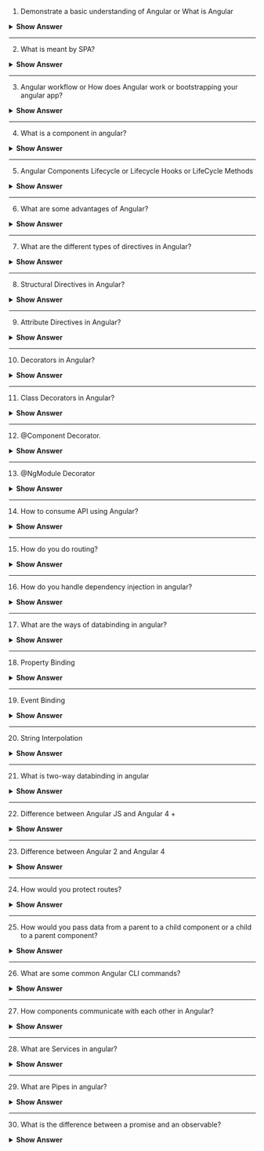 1.	Demonstrate a basic understanding of Angular or What is Angular

<details>
  <summary> <b>Show Answer</b></summary>
  
<blockquote>
  
- Angular is a typescript-based web application framework used to create & build web apps
- It allows us to create Single Page Application (SPA)
- Gmail, Youtube, PayPal apps are developed using Angular

</blockquote>
</details>

--- 

2. What is meant by SPA?

<details>
<summary> <b>Show Answer</b></summary>
  
<blockquote>

- It is a single web page, website, or web application that works within a web browser and loads just a single document.
- It does not need page reloading during its usage, and most of its content remains the same while only some of it needs updating.
- **Gmail**, **Facebook**, **Trello**, **Google Maps**, etc., all are Single Page Applications that offer an outstanding user experience in the browser with no page reloading.

</blockquote>
</details>

--- 

3. Angular workflow or How does Angular work or bootstrapping your angular app?

<details>
<summary> <b>Show Answer</b></summary>
  
<blockquote>
  
- Flow: `angular.json`-> `main.ts` -> `AppModule` -> `AppModule` -> `index.html`.
- Every Angular app consists of a file named `angular.json` . This file will contain all the configurations of the app. While building the app, the builder looks at this file to find the entry point of the application.

![image](https://user-images.githubusercontent.com/103101208/185569359-55632ef6-971e-47d9-a7bf-96a1de37026e.png)
  
- Inside the build section, the main property of the options object defines the entry point of the application which in this case is `main.ts`.
- `main.ts` is the entry point of the angular application. 
- The `main.ts` file creates a browser environment for the application to run, and, along with this, it also calls a function called bootstrapModule, which bootstraps the application. These two steps are performed in the following order inside the `main.ts` file:
	
![image](https://user-images.githubusercontent.com/103101208/185569651-35a2ba9f-73fc-43c6-8548-0a24daac640b.png)
- In the above line of code, `AppModule` is getting bootstrapped.
- The `AppModule` is declared in the `app.module.ts` file. This module contains declarations of all the components.
- Below is an example of `app.module.ts` file:
	
![image](https://user-images.githubusercontent.com/103101208/185569778-9ff0d34a-b0e2-4701-a1db-21919ebd3ad7.png)
	
- As one can see in the above file, `AppComponent` is getting bootstrapped.
- This component is defined in `app.component.ts` file. This file interacts with the webpage and serves data to it.
- Below is an example of `app.component.ts` file:
  
 ![image](https://user-images.githubusercontent.com/103101208/185569886-8ca076a7-6633-4d61-beb5-0d673014b347.png)

- After this, Angular calls the `index.html` file. This file consequently calls the root component that is `app-root`. 
- This is how the `index.html` file looks:
	
![image](https://user-images.githubusercontent.com/103101208/185569990-6c67e5b0-d9a6-4340-b2f0-dcd9a9f738c5.png)
	
- The HTML template of the root component is displayed inside the `<app-root>` tags.
- This is how every angular application works. Or This is how angular application get bootstrapped

  </blockquote>
</details>
	
--- 

4. What is a component in angular?
<details>
<summary> <b>Show Answer</b></summary>
  
  <blockquote>
    
- Components are the basic building blocks in the Angular application. Components contain the data & UI logic that defines the view and behavior of the web application.
    
![image](https://user-images.githubusercontent.com/103101208/185570645-2ab168d8-9c3d-4447-a403-703222cf7814.png)

  </blockquote>

</details>

--- 
	
5.	Angular Components Lifecycle or Lifecycle Hooks or LifeCycle Methods
  
<details>
<summary> <b>Show Answer</b></summary>
  
<blockquote>
  
- Angular creates a component; renders it; creates and renders its children; checks it when it’s data-bound properties change; and destroys it before removing it from the DOM. These events are called "Lifecycle Hooks".
- Lifecycle Hooks:
  ![image](https://user-images.githubusercontent.com/103101208/185570891-363fb6d0-3bcd-454e-b2da-68362092fe64.png)
- `constructor()` - The constructor of the component class gets executed first, before the execution of any other lifecycle hook events. If we need to inject any dependencies into the component, then the constructor is the best place to do so.
- `ngOnChanges()` - Called whenever the input properties of the component change. It returns a SimpleChanges object which holds any current and previous property values.
- `ngOnInit()` - Called once to initialize the component and set the input properties. It initializes the component after Angular first displays the data-bound properties.
- `ngDoCheck()` - Called during all change-detection runs that Angular can't detect on its own. Also called immediately after the ngOnChanges() method.
- `ngAfterContentInit()` - Invoked once after Angular performs any content projection into the component’s view.
- `ngAfterContentChecked()` - Invoked after each time Angular checks for content projected into the component. It's called after `ngAfterContentInit()` and every subsequent `ngDoCheck()`
- `ngAfterViewInit()` - Invoked after Angular initializes the component's views and its child views.
- `ngAfterViewChecked()` - Invoked after each time Angular checks for the content projected into the component. It called after `ngAfterViewInit()` and every subsequent `ngAfterContentChecked()`
- `ngOnDestroy()` - Invoked before Angular destroys the directive or component.
	
![image](https://user-images.githubusercontent.com/103101208/185571059-270e2558-e7f9-48e9-8023-3cb594a8d780.png)



</blockquote>  

</details>
	
--- 

6.	What are some advantages of Angular?
  
<details>
<summary> <b>Show Answer</b></summary>
  
  <blockquote>
    
- Effective cross platform development
- Two-way data binding in Angular will help users to exchange data from the component to view and from view to the component.  It will help users to establish communication bi-directionally. 
- The Angular command-line interface (CLI) makes the developer’s job easier because it offers a set of helpful tools for coding. 
- Angular offers powerful DI (dependency injection) instrument and services to resolve various productivity issues and speed up the development process.
- Modularity of angular application makes our code readable and testable

</blockquote> 

</details>
	
--- 
  
7.	What are the different types of directives in Angular?
  
<details>
<summary> <b>Show Answer</b></summary>
  
  <blockquote>
    
 - Component Directives - Component directives alter the details of how the component should be processed, instantiated, and used at runtime.
- Structural Directives Structural directives are used for adding, removing, or manipulating DOM elements.
- Attribute Directives - Attribute directives are used to change the look and behavior of the DOM elements.
    
<i>Custom Directive: Custom directive can also be created if any of the above directives does not solve our purpose for the requirement
    </i>

</blockquote> 

</details>
	
--- 
  
  
8. Structural Directives in Angular?
  
<details>
<summary> <b>Show Answer</b></summary>
  
  <blockquote>
    
 - Structural directives are used for adding, removing, or manipulating DOM elements
- Structural directives start with an asterisk (*) followed by a directive name. 
- There are three built-in structural directives - `ngIf`, `ngFor` and `ngSwitch`.
- The `ngFor` directive is used to repeat a part of the HTML template once per each item from an iterable list.
- `ngIf` directive allows us to add or remove DOM Elements based upon the Boolean expression. We can also have an else block associated with an ngIf directive.

```html
  
<div *ngIf="age > 55; else elseBlock1">
	    {{name}} is a senior citizen
</div>
<ng-template #elseBlock1>
	    {{name}} is not a senior citizen
</ng-template>
    
```
- `ngSwitch` directive lets you hide/show HTML elements depending on an expression. `NgSwitchCase` displays its element when its value matches the switch value. `NgSwitchDefault` displays its element when no sibling `NgSwitchCase` matches the switch value.
    
```html
<!-- user to enter any vowels(a, e, i o, u), print any word starting with vowels -->
<input type="text" [(ngModel)]="str" />
<div [ngSwitch]="str">
	    <div *ngSwitchCase="'a'">Entered a!! Word: Apple</div>
	    <div *ngSwitchCase="'e'"> Entered e!! Word: Egg</div>
	    <div *ngSwitchCase="'i'"> Entered i!! Word: Ice cream</div>
	    <div *ngSwitchCase="'o'"> Entered o!! Word: Orange</div>
	    <div *ngSwitchCase="'u'"> Entered u!! Word: Umberalla</div>
	    <div *ngSwitchDefault> You Entered Constant </div>
</div>


    
```
    
   
</blockquote> 

</details>
	
--- 
  
9. Attribute Directives in Angular?
  
<details>
<summary> <b>Show Answer</b></summary>
  
  <blockquote>
    
- Attribute directives are used to change the look and behavior of the DOM elements.
- Attribute directives are enclosed with the [] square brackets
- There are two built-in attribute directives - `ngClass` and `ngStyle`
= The `ngClass` directive is used for adding or removing the CSS classes on an HTML element. It allows us to apply CSS classes dynamically based on expression evaluation.
    
```html
    
<h3 [ngClass]="'red'"> Need your attention</h3>
<div [ngClass]="['red','size20']"> Red Background, Text with Size 20px </div>
<div [ngClass]="{'red':false,'size20':true}">Text with Size 20px</div>

```
- The `ngStyle` directive allows us to dynamically change the style of HTML element based on the expression.
    
```html
Enter the username: <input type='text' [(ngModel)]='name'>
<div [ngStyle]="{'background-color':username === 'Admin' ? 'green' : 'red' }"></div>

```

</blockquote> 

</details>
	
--- 
  
10.	Decorators in Angular?
  
<details>
<summary> <b>Show Answer</b></summary>
  
  <blockquote>
    
- Decorators are design patterns or functions that define how Angular features work. 
- Angular supports four types of decorators:
    - Class decorators
    - Property decorators
    - Method decorators
    - Parameter decorators

</blockquote> 

</details>
	
--- 
  
11.	Class Decorators in Angular?
  
<details>
<summary> <b>Show Answer</b></summary>
  
  <blockquote>
    
- A class decorator tells Angular if a particular class is a component or a module.
- There are various class decorators in Angular, and among them, `@Component` and `@NgModule` are widely used.
    

</blockquote> 

</details>
	
--- 
  
12. @Component Decorator.

<details>
<summary> <b>Show Answer</b></summary>
<blockquote>

- In `app.component.ts` file, we export the `AppComponent` class, and we decorate it with the `@Component` decorator, imported from the `@angular/core package`, which takes a few metadata, such as: `selector`, `templateUrl` and `styleUrls`.

![image](https://user-images.githubusercontent.com/103101208/185589415-67f2a93c-98cd-44e9-b427-17d082620a8a.png)

- `selector` – just name given for the component. In the `index.html` file, `<app-root>` tag corresponds to component’s selector. By doing so, Angular will inject the corresponding template of the component. 

![image](https://user-images.githubusercontent.com/103101208/185589556-9a942bf6-14a7-42c4-9bf1-ed567efcd25c.png)

- `templateUrl` - points to an HTML file that defines what you see on your application. 
- `styleUrls` - points to set of CSS file that defines styles or design for application


</blockquote>
</details>
	
--- 

13. @NgModule Decorator

<details>
<summary> <b>Show Answer</b></summary>

<blockquote>

- `@NgModule` takes the below metadata to launch the application:
- `declarations` — contains a list of components, directives, and pipes, which belong to this module.
- `imports` — contains a list of modules, which are used by the component templates in this module reference.  For example, we import `BrowserModule` to have browser-specific services such as DOM rendering, sanitization, and location.
- `providers` — the list of service providers that the application needs.
- `bootstrap` — contains the root component of the application

![image](https://user-images.githubusercontent.com/103101208/185590158-9478baf7-8277-471f-88c0-bd3940a0f27b.png)




</blockquote>
</details>
	
--- 

14.	How to consume API using Angular?



<details>
<summary> <b>Show Answer</b></summary>
<blockquote>
	
- We are required to import and setup `HttpClient` service in Angular project to consume REST APIs.
- To work with `HttpClient` service in Angular, you need to import the `HttpClientModule` in app.module.ts file. 
- Then inject `HttpClient` service in constructor method after that you can hit the remote server via HTTP’s POST, GET, PUT and DELETE methods.



</blockquote>


</details>
	
--- 

15.	How do you do routing?

<details>
<summary> <b>Show Answer</b></summary>
<blockquote>

- First, we need to run `ng new routing-app –routing` command to create an angular application with routing module
- Make sure `AppRoutingModule` is in the `imports` of `@NgModule` in the `app.module.ts` file
- Add routes in the `routing.module.ts` file 

```js
import { NgModule } from '@angular/core';
import { RouterModule, Routes } from '@angular/router';
import { LoginComponent } from './Components/UserComponents/login/login.component';
import { RegisterComponent } from './Components/UserComponents/register/register.component';
const routes: Routes = [
  {path : 'login', component: LoginComponent },
  {path : 'register', component: RegisterComponent}
]; 
@NgModule({
  imports: [RouterModule.forRoot(routes)],
  exports: [RouterModule]
1})
export class AppRoutingModule { }




```
- In your `app.component.html` file, we add our routes to the application

```html
<h1> Routing Demo </h1>
<nav>
   <li><a routerLink="/login">Login</a></li>
   <li><a routerLink="/register">register</a></li>
</nav>
<router-outlet></router-outlet>


```

Here,
- `routerLink` - is an attribute to an anchor tag which sets the route for the component.
- `<router-outlet>` - works as a placeholder to load the different components dynamically based on the activated component.



</blockquote>

</details>
	
--- 

16. How do you handle dependency injection in angular?

<details>
<summary> <b>Show Answer</b></summary>
<blockquote>

- In Angular, dependencies are typically services.
- The `@Injectable()` decorator marks a class as a service class that can be injected.
- The `@Injectable()` decorator has a `providedIn` property where we specify the provider of the decorated service class.
- By default, providedIn property has values ‘root’, that means services is injected to the AppModule.

![image](https://user-images.githubusercontent.com/103101208/185592186-04786f62-80f8-476b-b41d-358da5943a58.png)

- Here we are injecting to UserService to the `AppModule`, so all the components able to use this service.


</blockquote>

</details>
	
--- 

17. What are the ways of databinding in angular?

<details>
<summary> <b>Show Answer</b></summary>
<blockquote>

- Databinding is a technique used to bind the data from an HTML template to a component class (.ts file) or from a component class (.ts file) to an HTML template.
- They are 1 way databinding and 2-way databinding

![image](https://user-images.githubusercontent.com/103101208/185592479-3570b8c1-3fc1-4d06-8328-9c266186a2d3.png)
	
![image](https://user-images.githubusercontent.com/103101208/185592494-637eb0ae-7610-40e8-874d-bd179e2ab16f.png)




</blockquote>

</details>
	
--- 

18. Property Binding 

<details>
<summary> <b>Show Answer</b></summary>
<blockquote>
- From Component Class to the HTML Template
- Bind values to the attributes of HTML elements.
- Uses [], square brackets in the html file
- Create a variable in the class, and the bind that value to an attribute for HTML tag

![image](https://user-images.githubusercontent.com/103101208/185592858-66cc92f3-feca-436e-87cf-766c692a8a8c.png)



</blockquote>
</details>
	
--- 

19. Event Binding

<details>
<summary> <b>Show Answer</b></summary>
<blockquote>

- From HTML template to the component class
- Bind DOM events such as keystrokes, button clicks, mouse overs, touches, etc. to a function in the component.
- Uses (), parentheses in the html file
- Here, we were calling the `OnClick()` function, when the ‘Click Here’ button is clicked.

![image](https://user-images.githubusercontent.com/103101208/185593164-aa23c1a2-497c-4906-8b32-15af3231d0a6.png)


</blockquote>

</details>
	
--- 

20. String Interpolation

<details>
<summary> <b>Show Answer</b></summary>
<blockquote>

- From the component class to the HTML template
- Uses {{}}, double curly braces in the html

![image](https://user-images.githubusercontent.com/103101208/185593247-f546704d-d3ed-4a80-8ff3-01289401fe00.png)


</blockquote>

</details>
	
--- 


21. What is two-way databinding in angular
<details>
<summary> <b>Show Answer</b></summary>
<blockquote>

- Two-way data binding is achieved by combining property binding and event binding together.
- Mostly used in forms.
- The Angular uses the `ngModel` directive to achieve two-way binding on HTML `<form>` elements.
- To use the `ngModel` directive, we need to import the `FormsModule` package into our Angular module.
- Here, we enclose `ngModel` directive within [()]

![image](https://user-images.githubusercontent.com/103101208/185593434-3e70965a-c750-4bbd-aa3b-b3fea6fccba7.png)




</blockquote>

</details>
	
--- 

22. Difference between Angular JS and Angular 4 +

<details>
<summary> <b>Show Answer</b></summary>
<blockquote>

| **Angular JS**                                                                                     | **Angular 4**                                                                                                                    |
| -------------------------------------------------------------------------------------------------- | -------------------------------------------------------------------------------------------------------------------------------- |
| Uses MVC architecture to build the applications.                                                   | Uses component-based UI to build the applications.                                                                               |
| AngularJS is written in JavaScript.                                                                | Angular is compatible with the most recent versions of TypeScript that have powerful type checking and object-oriented features. |
| To bind an image/property or an event with AngularJS, you have to remember the right ng directive. | Angular focuses on “()” for event binding and “\[ \]” for property binding.                                                      |
| AngularJS doesn't support mobiles.                                                                 | Angular support mobiles.                                                                                                         |

</blockquote>

</details>
	
--- 

23. Difference between Angular 2 and Angular 4

<details>
<summary> <b>Show Answer</b></summary>
<blockquote>

| **Angular 2**                                                                      | **Angular 4**                                                                                       |
| ---------------------------------------------------------------------------------- | --------------------------------------------------------------------------------------------------- |
| Angular v2.0 uses Typescript, superset of JavaScript, for writing the application. | Angular v4.0 serves to be compatible with the new version of TypeScript 2.1 as well TypeScript 2.2. |
| Code is not Reduced much                                                           | Reduce the size of the generated bundled code up to 60%                                             |



</blockquote>

</details>
	
--- 

24. How would you protect routes?

<details>
<summary> <b>Show Answer</b></summary>
<blockquote>

- Routing guards used to protect the routes.
- Routing guards used to check whether the user should grant or remove access to certain parts of the navigation.
- There are 4 different interfaces act as routing guards:

  * `CanActivate `- decides if the route can be activated.
	
  * `CanActivateChild`- decides if children of a route can be activated.
	
  * `CanLoad`- decides if a route can be loaded.
	
  * `CanDeactivate`- decides if the user can leave a route.



</blockquote>

</details>
	
--- 

25. How would you pass data from a parent to a child component or a child to a parent component?

<details>
<summary> <b>Show Answer</b></summary>
<blockquote>

- @Input decorator used to pass the data from a parent to a child component
- @Output decorator used to pass the data from a child to a parent component
	
![image](https://user-images.githubusercontent.com/103101208/185594174-ec042de2-81dd-425b-bc8e-8c26ae214f1b.png)

- Consider we have `AppComponent` as Parent. Let’s create a child component using `ng g c child` command. We’ll pass the data from `AppComponent` to `ChildComponent` and vice versa.
- In `child.component.ts`, we create a change property and decorate with the `@Output()` and bound a new instance of `EventEmitter` to it.
- Also, we have a method - `increment()` which updates the value of the count property based on the event (clicking on the increment count button) and emits the event changes to its parent component (`AppComponent`).
- Here, the change property calls the `emit()` method that emits the count value which can be received by event object `$event`.

```js
import { Component, EventEmitter, Input, Output } from '@angular/core';
@Component({
  selector: 'app-child',
  template: `
    <p> Click this button to increment the count:
     <button (click)='increment()'>increment count</button> </p>
`
})
export class ChildComponent  {
	 
  @Input()
  count: number = 0;	 
  @Output()
  change: EventEmitter<number> = new EventEmitter<number>();
  increment() {
    this.count++;
    this.change.emit(this.count);
    console.log("incrementing count in the child component....." + this.count + " --- passing to AppComponent");
 }
}



```
- In `app.component.ts`, we use event binding to get the count property value from the `ChildComponent` to the `AppComponent`

```js

import { Component } from '@angular/core';
	 
@Component({
  selector: 'app-root',
  template: `
  <h3> Event Emitter Example </h3>
  <p> At AppComponent, count = {{ count }} </p>
  <app-child [count]='count' (change)= 'countChange($event)'></app-child>
  })
  export class AppComponent {
    count = 9;
    countChange(event: number) {
    this.count = event;
  }
}

	 
```

![image](https://user-images.githubusercontent.com/103101208/185595719-d657e42b-362d-4131-8378-072ec2d2ca79.png)



</blockquote>

</details>
	
--- 

26. What are some common Angular CLI commands?

<details>
<summary> <b>Show Answer</b></summary>
<blockquote>

- `ng  new MyApp` – used to create an angular application named ‘MyApp’
- `ng new MyApp  --routing`  - used to create an angular application named ‘MyApp’ with the routing module
- `ng g c first` – used to create component named ‘first’
- `ng g p changePipe` – used to create pipe named `changePipe’
- `ng g s user` -  used to create service named ‘user’
- `ng serve` – used to build, run and launch application on HTTP port 4200
- `ng serve -o` -  used to build, run and launch application on HTTP port 4200, -o option automatically opens the browser to [ http://localhost:4200]( http://localhost:4200)



</blockquote>

</details>
	
--- 

27. How components communicate with each other in Angular?

<details>
<summary> <b>Show Answer</b></summary>
<blockquote>

- By passing data between from a child to a parent or a parent to a child component, we can use `@Input` and `@Output`.
- By passing data through a service using observables



</blockquote>

</details>

--- 
	
28. What are Services in angular?

<details>
<summary> <b>Show Answer</b></summary>
<blockquote>

- Services are used to organize and share business logic, models, data, or functions with different components of an Angular application.

```js

import { HttpClient, HttpHeaders } from '@angular/common/http';
import { Injectable } from '@angular/core';
import { Observable } from 'rxjs';
import { user } from './user';
 
@Injectable({
  providedIn: 'root'
})
export class UserserviceService {
  baseurl = 'http://localhost:3000/users';
  constructor(private http: HttpClient) { }
 
  GetAllUsers() :Observable<user[]>{
    return this.http.get<user[]>(this.baseurl);
  }}



```

</blockquote>

</details>

--- 

29. What are Pipes in angular?

<details>
<summary> <b>Show Answer</b></summary>
<blockquote>

- A pipe takes in data as input and transforms it to the desired output.
- In app.component.html, we have built in pipes and custom pipes.
- **Some of the built-in pipes are:**
   * **Date pipe** - Used for formatting dates.
   * **Decimal pipe** - Used for formatting numbers
   * **Currency pipe** - Used for formatting currencies
   * **Lowercase pipe** - Used for converting strings into lowercase.
   * **Uppercase pipe** - Used for converting strings into uppercase.
	
```html
	
<h2>Built-in Pipes</h2>
<li>{{"Pipes"}} </li>
<li>{{"Pipes" | uppercase}}</li>
<li>{{"Pipes" | lowercase}} </li>
<li>{{dob}}</li>
<li>{{dob | date}}</li>
<li>{{dob | date |uppercase }}</li>
<li>{{17.81922 | number }}</li>
<li>{{17.819227546354 | number: '3.4-6' }}</li>
<li>{{17.81922 | number : '2.0-0'}}</li>
<li>{{365778 | currency}}</li>
<li>{{365778 | currency: 'INR'}}</li>
<h2>Custom Pipes</h2>
<li>{{"Pipes" |firstChar}}</li>
<li>{{"Angular" |firstChar}}</li>
<li>{{"great" |firstChar}}</li>

```

- We can create custom pipes using the `ng g pipe <pipe-name>` command in the terminal with the Angular CLI.
- **For example**, we create a custom pipe to count words by running the `ng g pipe` firstChar command in the terminal. The CLI creates 2 files - `firstChar.pipe.spec.ts` and `firstChar.pipe.ts` under `src/app` folder and updates `the app.module.ts` file.
- In `firstChar.pipe.ts`,

```ts
	
import { Pipe, PipeTransform } from '@angular/core';
 
@Pipe({
  name: 'firstChar'
})
export class FirstCharPipe implements PipeTransform {
  transform(value: string): string {
    return value[0];
  }}


```

- Output:

![image](https://user-images.githubusercontent.com/103101208/185601696-16d193f7-3912-4acb-b237-117173331d03.png)





</blockquote>

</details>
	
--- 
	
30. What is the difference between a promise and an observable?

<details>
<summary> <b>Show Answer</b></summary>
<blockquote>
	
- A Promise emits a single value while Observable can emit multiple values. 
- So, while handling a HTTP request, a Promise can manage a single response for the same request, but if there are multiple responses to the same request, then we have to use an Observable.
	
```ts
const promise = new Promise((data) =>{ 
    data(1);
    data(2);
    data(3);    }).then(element => console.log('Promise '+ element));
// Logs:
// Promise 1
 
const observable = new Observable((data) => {
    data.next(1);
    data.next(2);
    data.next(3);   }).subscribe(element => console.log('Observable ' + element));
 
// Logs:
//Observable 1
//Observable 2
//Observable 3
	
```

	
	
</blockquote>

</details>
	




  
